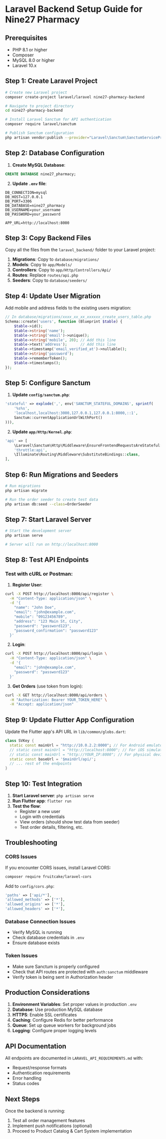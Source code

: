 # Laravel Backend Setup Guide for Nine27 Pharmacy

## Prerequisites
- PHP 8.1 or higher
- Composer
- MySQL 8.0 or higher
- Laravel 10.x

## Step 1: Create Laravel Project

```bash
# Create new Laravel project
composer create-project laravel/laravel nine27-pharmacy-backend

# Navigate to project directory
cd nine27-pharmacy-backend

# Install Laravel Sanctum for API authentication
composer require laravel/sanctum

# Publish Sanctum configuration
php artisan vendor:publish --provider="Laravel\Sanctum\SanctumServiceProvider"
```

## Step 2: Database Configuration

1. **Create MySQL Database**:
```sql
CREATE DATABASE nine27_pharmacy;
```

2. **Update `.env` file**:
```env
DB_CONNECTION=mysql
DB_HOST=127.0.0.1
DB_PORT=3306
DB_DATABASE=nine27_pharmacy
DB_USERNAME=your_username
DB_PASSWORD=your_password

APP_URL=http://localhost:8000
```

## Step 3: Copy Backend Files

Copy all the files from the `laravel_backend/` folder to your Laravel project:

1. **Migrations**: Copy to `database/migrations/`
2. **Models**: Copy to `app/Models/`
3. **Controllers**: Copy to `app/Http/Controllers/Api/`
4. **Routes**: Replace `routes/api.php`
5. **Seeders**: Copy to `database/seeders/`

## Step 4: Update User Migration

Add mobile and address fields to the existing users migration:

```php
// In database/migrations/xxxx_xx_xx_xxxxxx_create_users_table.php
Schema::create('users', function (Blueprint $table) {
    $table->id();
    $table->string('name');
    $table->string('email')->unique();
    $table->string('mobile', 20); // Add this line
    $table->text('address');      // Add this line
    $table->timestamp('email_verified_at')->nullable();
    $table->string('password');
    $table->rememberToken();
    $table->timestamps();
});
```

## Step 5: Configure Sanctum

1. **Update `config/sanctum.php`**:
```php
'stateful' => explode(',', env('SANCTUM_STATEFUL_DOMAINS', sprintf(
    '%s%s',
    'localhost,localhost:3000,127.0.0.1,127.0.0.1:8000,::1',
    Sanctum::currentApplicationUrlWithPort()
))),
```

2. **Update `app/Http/Kernel.php`**:
```php
'api' => [
    \Laravel\Sanctum\Http\Middleware\EnsureFrontendRequestsAreStateful::class,
    'throttle:api',
    \Illuminate\Routing\Middleware\SubstituteBindings::class,
],
```

## Step 6: Run Migrations and Seeders

```bash
# Run migrations
php artisan migrate

# Run the order seeder to create test data
php artisan db:seed --class=OrderSeeder
```

## Step 7: Start Laravel Server

```bash
# Start the development server
php artisan serve

# Server will run on http://localhost:8000
```

## Step 8: Test API Endpoints

### Test with cURL or Postman:

1. **Register User**:
```bash
curl -X POST http://localhost:8000/api/register \
  -H "Content-Type: application/json" \
  -d '{
    "name": "John Doe",
    "email": "john@example.com",
    "mobile": "09123456789",
    "address": "123 Main St, City",
    "password": "password123",
    "password_confirmation": "password123"
  }'
```

2. **Login**:
```bash
curl -X POST http://localhost:8000/api/login \
  -H "Content-Type: application/json" \
  -d '{
    "email": "john@example.com",
    "password": "password123"
  }'
```

3. **Get Orders** (use token from login):
```bash
curl -X GET http://localhost:8000/api/orders \
  -H "Authorization: Bearer YOUR_TOKEN_HERE" \
  -H "Accept: application/json"
```

## Step 9: Update Flutter App Configuration

Update the Flutter app's API URL in `lib/common/globs.dart`:

```dart
class SVKey {
  static const mainUrl = "http://10.0.2.2:8000"; // For Android emulator
  // static const mainUrl = "http://localhost:8000"; // For iOS simulator
  // static const mainUrl = "http://YOUR_IP:8000"; // For physical device
  static const baseUrl = '$mainUrl/api/';
  // ... rest of the endpoints
}
```

## Step 10: Test Integration

1. **Start Laravel server**: `php artisan serve`
2. **Run Flutter app**: `flutter run`
3. **Test the flow**:
   - Register a new user
   - Login with credentials
   - View orders (should show test data from seeder)
   - Test order details, filtering, etc.

## Troubleshooting

### CORS Issues
If you encounter CORS issues, install Laravel CORS:

```bash
composer require fruitcake/laravel-cors
```

Add to `config/cors.php`:
```php
'paths' => ['api/*'],
'allowed_methods' => ['*'],
'allowed_origins' => ['*'],
'allowed_headers' => ['*'],
```

### Database Connection Issues
- Verify MySQL is running
- Check database credentials in `.env`
- Ensure database exists

### Token Issues
- Make sure Sanctum is properly configured
- Check that API routes are protected with `auth:sanctum` middleware
- Verify token is being sent in Authorization header

## Production Considerations

1. **Environment Variables**: Set proper values in production `.env`
2. **Database**: Use production MySQL database
3. **HTTPS**: Enable SSL certificates
4. **Caching**: Configure Redis for better performance
5. **Queue**: Set up queue workers for background jobs
6. **Logging**: Configure proper logging levels

## API Documentation

All endpoints are documented in `LARAVEL_API_REQUIREMENTS.md` with:
- Request/response formats
- Authentication requirements
- Error handling
- Status codes

## Next Steps

Once the backend is running:
1. Test all order management features
2. Implement push notifications (optional)
3. Proceed to Product Catalog & Cart System implementation
